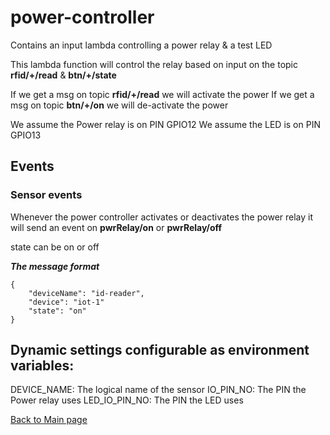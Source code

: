 # power-controller
Contains an input lambda controlling a power relay & a test LED

This lambda function will control the relay based on input on the topic **rfid/+/read** & **btn/+/state**

If we get a msg on topic **rfid/+/read** we will activate the power
If we get a msg on topic **btn/+/on** we will de-activate the power

We assume the Power relay is on PIN GPIO12
We assume the LED is on PIN GPIO13

## Events

### Sensor events
Whenever the power controller activates or deactivates the power relay it will send an event on **pwrRelay/on** or **pwrRelay/off**

state can be on or off

***The message format***
```
{
    "deviceName": "id-reader",
    "device": "iot-1"
    "state": "on"
}
```

## Dynamic settings configurable as environment variables:
DEVICE_NAME: The logical name of the sensor
IO_PIN_NO: The PIN the Power relay uses
LED_IO_PIN_NO: The PIN the LED uses

[Back to Main page](../README.md)